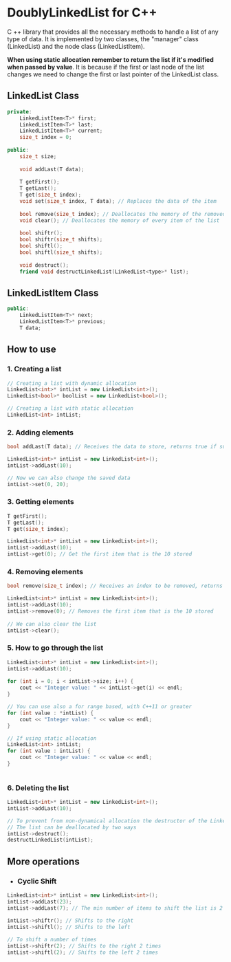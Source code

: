 # DoublyLinkedList for C++
C ++ library that provides all the necessary methods to handle a list of any type of data. It is implemented by two classes, the "manager" class (LinkedList) and the node class (LinkedListItem).

**When using static allocation remember to return the list if it's modified when passed by value**. It is because if the first or last node of the list changes we need to change the first or last pointer of the LinkedList class. 

## LinkedList Class
```c++
private:
    LinkedListItem<T>* first;
    LinkedListItem<T>* last;
    LinkedListItem<T>* current;
    size_t index = 0;
    
public:
    size_t size;
    
    void addLast(T data);
    
    T getFirst();
    T getLast();
    T get(size_t index);
    void set(size_t index, T data); // Replaces the data of the item
    
    bool remove(size_t index); // Deallocates the memory of the removed item
    void clear(); // Deallocates the memory of every item of the list
    
    bool shiftr();
    bool shiftr(size_t shifts);
    bool shiftl();
    bool shiftl(size_t shifts);
            
    void destruct();
    friend void destructLinkedList(LinkedList<type>* list);
```

## LinkedListItem Class
```c++
public:
    LinkedListItem<T>* next;
    LinkedListItem<T>* previous;
    T data;

```

## How to use

### 1. Creating a list
```c++
// Creating a list with dynamic allocation
LinkedList<int>* intList = new LinkedList<int>();
LinkedList<bool>* boolList = new LinkedList<bool>();

// Creating a list with static allocation
LinkedList<int> intList;
```
### 2. Adding elements
```c++
bool addLast(T data); // Receives the data to store, returns true if success

LinkedList<int>* intList = new LinkedList<int>();
intList->addLast(10);

// Now we can also change the saved data
intList->set(0, 20);
```
### 3. Getting elements
```c++
T getFirst();
T getLast();
T get(size_t index);

LinkedList<int>* intList = new LinkedList<int>();
intList->addLast(10);
intList->get(0); // Get the first item that is the 10 stored
```
### 4. Removing elements
```c++
bool remove(size_t index); // Receives an index to be removed, returns true if success

LinkedList<int>* intList = new LinkedList<int>();
intList->addLast(10);
intList->remove(0); // Removes the first item that is the 10 stored
    
// We can also clear the list
intList->clear();
```
### 5. How to go through the list
```c++
LinkedList<int>* intList = new LinkedList<int>();
intList->addLast(10);
    
for (int i = 0; i < intList->size; i++) {
    cout << "Integer value: " << intList->get(i) << endl;
}

// You can use also a for range based, with C++11 or greater
for (int value : *intList) {
    cout << "Integer value: " << value << endl;
}

// If using static allocation
LinkedList<int> intList;
for (int value : intList) {
    cout << "Integer value: " << value << endl;
}
   
```
### 6. Deleting the list
```c++
LinkedList<int>* intList = new LinkedList<int>();
intList->addLast(10);

// To prevent from non-dynamical allocation the destructor of the LinkedList Class is private
// The list can be deallocated by two ways
intList->destruct();
destructLinkedList(intList);
```
## More operations
- ###  Cyclic Shift
```c++
LinkedList<int>* intList = new LinkedList<int>();
intList->addLast(23);
intList->addLast(7); // The min number of items to shift the list is 2 

intList->shiftr(); // Shifts to the right
intList->shiftl(); // Shifts to the left
    
// To shift a number of times
intList->shiftr(2); // Shifts to the right 2 times
intList->shiftl(2); // Shifts to the left 2 times
```

